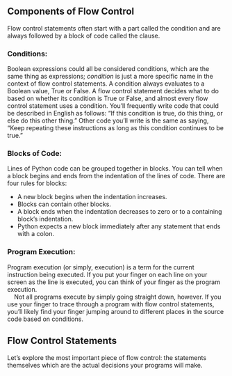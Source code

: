 ## Components of Flow Control
Flow control statements often start with a part called the condition and are always followed by a block of code called the clause. 

### Conditions:
Boolean expressions could all be considered conditions, which are the same thing as expressions; *condition* is just a more specific name in the context of flow control statements. A condition always evaluates to a Boolean value, True or False. A flow control statement decides what to do based on whether its condition is True or False, and almost every flow control statement uses a condition. You’ll frequently write code that could be described in English as follows: “If this condition is true, do this thing, or else do this other thing.” Other code you’ll write is the same as saying, “Keep repeating these instructions as long as this condition continues to be true.”

### Blocks of Code:
Lines of Python code can be grouped together in blocks. You can tell when a block begins and ends from the indentation of the lines of code. There are four rules for blocks:
- A new block begins when the indentation increases.
- Blocks can contain other blocks.
- A block ends when the indentation decreases to zero or to a containing block’s indentation.
- Python expects a new block immediately after any statement that ends 
with a colon.

### Program Execution:
Program execution (or simply, execution) is a term for the current instruction being executed. If you put your finger on each line on your screen as the line is executed, you can think of your finger as the program execution.  
&nbsp;&nbsp;&nbsp;&nbsp;Not all programs execute by simply going straight down, however. If you use your finger to trace through a program with flow control statements, you’ll likely find your finger jumping around to different places in the source code based on conditions.

## Flow Control Statements
Let’s explore the most important piece of flow control: the statements themselves which are the actual decisions your programs will make.
